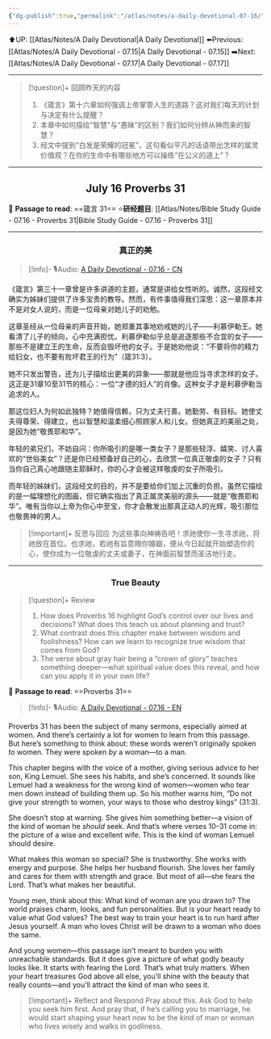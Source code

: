 ```yaml
---
{"dg-publish":true,"permalink":"/atlas/notes/a-daily-devotional-07-16/"}
---
```


 ⬆️UP: [[Atlas/Notes/A Daily Devotional\|A Daily Devotional]]
⬅️Previous: [[Atlas/Notes/A Daily Devotional - 07.15\|A Daily Devotional - 07.15]]
➡️Next: [[Atlas/Notes/A Daily Devotional - 07.17\|A Daily Devotional - 07.17]]

---

> [!question]+ 回顾昨天的内容
> 1. 《箴言》第十六章如何强调上帝掌管人生的道路？这对我们每天的计划与决定有什么提醒？
> 2. 本章中如何描绘“智慧”与“愚昧”的区别？我们如何分辨从神而来的智慧？
> 3. 经文中提到“白发是荣耀的冠冕”，这句看似平凡的话语带出怎样的属灵价值观？在你的生命中有哪些地方可以操练“在公义的道上”？


---
## <center>July 16 Proverbs 31</center>

📖 **Passage to read**: ==箴言 31==
⭐**研经题目**: [[Atlas/Notes/Bible Study Guide - 07.16 - Proverbs 31\|Bible Study Guide - 07.16 - Proverbs 31]]

---
### <center>真正的美</center>

> [!info]- 🎙️Audio: [A Daily Devotional - 07.16 - CN]()

《箴言》第三十一章曾是许多讲道的主题，通常是讲给女性听的。诚然，这段经文确实为姊妹们提供了许多宝贵的教导。然而，有件事值得我们深思：这一章原本并不是对女人说的，而是一位母亲对她儿子的劝勉。

这章圣经从一位母亲的声音开始，她郑重其事地劝戒她的儿子——利慕伊勒王。她看清了儿子的倾向，心中充满担忧。利慕伊勒似乎总是追逐那些不合宜的女子——那些不是建立王的生命，反而会毁坏他的女子。于是她劝他说：“不要将你的精力给妇女，也不要有败坏君王的行为”（箴31:3）。

她不只发出警告，还为儿子描绘出更美的异象——那就是他应当寻求怎样的女子。这正是31章10至31节的核心：一位“才德的妇人”的肖像。这种女子才是利慕伊勒当追求的人。

那这位妇人为何如此独特？她值得信赖，只为丈夫行善。她勤劳、有目标。她使丈夫得尊荣、得建立，也以智慧和温柔细心照顾家人和儿女。但她真正的美丽之处，是因为她“敬畏耶和华”。

年轻的弟兄们，不妨自问：你所吸引的是哪一类女子？是那些轻浮、嬉笑、讨人喜欢的“世俗美女”？还是你已经预备好自己的心，去欣赏一位真正敬虔的女子？只有当你自己真心地跟随主耶稣时，你的心才会被这样敬虔的女子所吸引。

而年轻的姊妹们，这段经文的目的，并不是要给你们加上沉重的负担。虽然它描绘的是一幅理想化的图画，但它确实指出了真正属灵美丽的源头——就是“敬畏耶和华”。唯有当你以上帝为你心中至宝，你才会散发出那真正动人的光辉，吸引那位也敬畏神的男人。

> [!important]+ 反思与回应
为这些事向神祷告吧！求祂使你一生寻求祂，将祂放在首位。也求祂，若祂有旨意赐你婚姻，便从今日起就开始塑造你的心，使你成为一位敬虔的丈夫或妻子，在神面前智慧而圣洁地行走。


---
### <center>True Beauty</center>

> [!question]+ Review
> 1. How does Proverbs 16 highlight God’s control over our lives and decisions? What does this teach us about planning and trust?
> 2. What contrast does this chapter make between wisdom and foolishness? How can we learn to recognize true wisdom that comes from God?
> 3. The verse about gray hair being a “crown of glory” teaches something deeper—what spiritual value does this reveal, and how can you apply it in your own life?

📖 **Passage to read**: ==Proverbs 31==

> [!info]- 🎙️Audio: [A Daily Devotional - 07.16 - EN]()  

Proverbs 31 has been the subject of many sermons, especially aimed at women. And there’s certainly a lot for women to learn from this passage. But here’s something to think about: these words weren’t originally spoken *to* women. They were spoken *by* a woman—to a man.

This chapter begins with the voice of a mother, giving serious advice to her son, King Lemuel. She sees his habits, and she’s concerned. It sounds like Lemuel had a weakness for the wrong kind of women—women who tear men down instead of building them up. So his mother warns him, “Do not give your strength to women, your ways to those who destroy kings” (31:3).

She doesn’t stop at warning. She gives him something better—a vision of the kind of woman he *should* seek. And that’s where verses 10–31 come in: the picture of a wise and excellent wife. This is the kind of woman Lemuel should desire.

What makes this woman so special? She is trustworthy. She works with energy and purpose. She helps her husband flourish. She loves her family and cares for them with strength and grace. But most of all—she fears the Lord. That’s what makes her beautiful.

Young men, think about this: What kind of woman are you drawn to? The world praises charm, looks, and fun personalities. But is your heart ready to value what God values? The best way to train your heart is to run hard after Jesus yourself. A man who loves Christ will be drawn to a woman who does the same.

And young women—this passage isn’t meant to burden you with unreachable standards. But it does give a picture of what godly beauty looks like. It starts with fearing the Lord. That’s what truly matters. When your heart treasures God above all else, you’ll shine with the beauty that really counts—and you’ll attract the kind of man who sees it.

> [!important]+ Reflect and Respond
Pray about this. Ask God to help you seek him first. And pray that, if he’s calling you to marriage, he would start shaping your heart now to be the kind of man or woman who lives wisely and walks in godliness.









